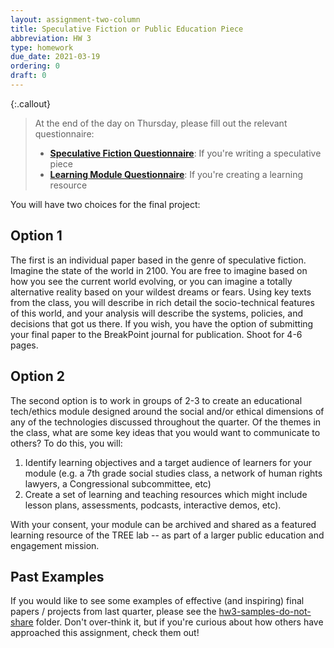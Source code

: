 ```yaml
---
layout: assignment-two-column
title: Speculative Fiction or Public Education Piece
abbreviation: HW 3
type: homework
due_date: 2021-03-19
ordering: 0 
draft: 0
---
```

{:.callout}
> At the end of the day on Thursday, please fill out the relevant questionnaire:
> * **<a href="https://forms.gle/9hxgPQL5JT75hdaN6" target="_blank">Speculative Fiction Questionnaire</a>**: If you're writing a speculative piece
> * **<a href="https://forms.gle/aivR1LA7yoM3zZoj9" target="_blank">Learning Module Questionnaire</a>**: If you're creating a learning resource
> 
> 

You will have two choices for the final project: 

## Option 1
The first is an individual paper based in the genre of speculative fiction. Imagine the state of the world in 2100. You are free to imagine based on how you see the current world evolving, or you can imagine a totally alternative reality based on your wildest dreams or fears. Using key texts from the class, you will describe in rich detail the socio-technical features of this world, and your analysis will describe the systems, policies, and decisions that got us there. If you wish, you have the option of submitting your final paper to the BreakPoint journal for publication. Shoot for 4-6 pages.

## Option 2
The second option is to work in groups of 2-3 to create an educational tech/ethics module designed around the social and/or ethical dimensions of any of the technologies discussed throughout the quarter. Of the themes in the class, what are some key ideas that you would want to communicate to others? To do this, you will:

1. Identify learning objectives and a target audience of learners for your module (e.g. a 7th grade social studies class, a network of human rights lawyers, a Congressional subcommittee, etc)
2. Create a set of learning and teaching resources which might include lesson plans, assessments, podcasts, interactive demos, etc). 

With your consent, your module can be archived and shared as a featured learning resource of the TREE lab -- as part of a larger public education and engagement mission.

## Past Examples
If you would like to see some examples of effective (and inspiring) final papers / projects from last quarter, please see the <a href="https://canvas.northwestern.edu/courses/130544/files/folder/h3-samples-do-not-share" target="_blank">hw3-samples-do-not-share</a> folder. Don't over-think it, but if you're curious about how others have approached this assignment, check them out!
